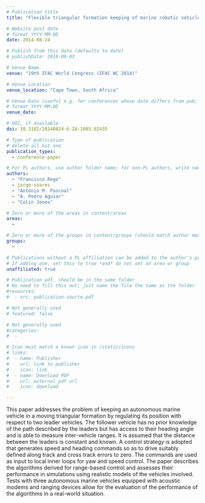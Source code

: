 ```yaml
---
# Publication title
title: "Flexible triangular formation keeping of marine robotic vehicles using range measurements"

# Website post date
# format YYYY-MM-DD
date: 2014-08-24

# Publish from this date (defaults to date)
# publishDate: 2019-09-03

# Venue Name
venue: "19th IFAC World Congress (IFAC WC 2014)"

# Venue Location
venue_location: "Cape Town, South Africa"

# Venue Date (useful e.g. for conferences whose date differs from pub; defaults to date)
# format YYYY-MM-DD
venue_date:

# DOI, if available
doi: 10.3182/20140824-6-ZA-1003.02435

# Type of publication
# delete all but one
publication_types:
  - conference-paper

# For PL authors, use author folder name; for non-PL authors, write name as in paper within ""
authors:
  - "Francisco Rego"
  - jorge-soares
  - "António M. Pascoal"
  - "A. Pedro Aguiar"
  - "Colin Jones"

# Zero or more of the areas in content/areas
areas:
  -

# Zero or more of the groups in content/groups (should match author membership)
groups:
  -

# Publications without a PL affiliation can be added to the author's profile without showing up elsewhere
# If adding one, set this to true *and* do not set an area or group
unaffiliated: true

# Publication pdf, should be in the same folder
# No need to fill this out; just name the file the same as the folder
#resources:
#  - src: publication-source.pdf

# Not generally used
# featured: false

# Not generally used
#categories:
#  -

# Icon must match a known icon in /static/icons
# links:
#  - name: Publisher
#    url: link to publisher
#    icon: link
#  - name: Download PDF
#    url: external pdf url
#    icon: download

---
```


This paper addresses the problem of keeping an autonomous marine vehicle in a moving triangular formation by regulating its position with respect to two leader vehicles. The follower vehicle has no prior knowledge of the path described by the leaders but has access to their heading angle and is able to measure inter-vehicle ranges. It is assumed that the distance between the leaders is constant and known. A control strategy is adopted that generates speed and heading commands so as to drive suitably defined along track and cross track errors to zero. The commands are used as input to local inner loops for yaw and speed control. The paper describes the algorithms derived for range-based control and assesses their performance in simulations using realistic models of the vehicles involved. Tests with three autonomous marine vehicles equipped with acoustic modems and ranging devices allow for the evaluation of the performance of the algorithms in a real-world situation.
